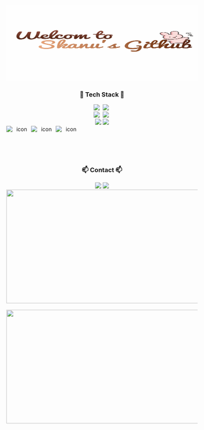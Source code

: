 <div align="center">
  <img height="200px" width="800px" src="https://github.com/02Skanu/02Skanu/blob/main/github_logo.gif" />
</div>

<h3 align="center">🌱 Tech Stack 🌱</h3>
<div align="center">
  <img src="https://img.shields.io/badge/Python-3776AB.svg?style=for-the-badge&logo=Python&logoColor=FFFFFF" />&nbsp
  <img src="https://img.shields.io/badge/pytorch-EE4C2C.svg?style=for-the-badge&logo=pytorch&logoColor=FFFFFF" />&nbsp
</div>
<div align="center">
  <img src="https://img.shields.io/badge/Kotlin-7F52FF.svg?style=for-the-badge&logo=Kotlin&logoColor=FFFFFF" />&nbsp
  <img src="https://img.shields.io/badge/androidstudio-3DDC84.svg?style=for-the-badge&logo=androidstudio&logoColor=FFFFFF" />&nbsp
</div>
<div align="center">
  <img src="https://img.shields.io/badge/notion-000000?style=flat-square&logo=git&logoColor=white"/>
  <img src="https://img.shields.io/badge/github-181717?style=flat-square&logo=git&logoColor=white"/>
</div>
<div align="center">
  <div style="display: flex; align-items: flex-start;"><img src="https://techstack-generator.vercel.app/docker-icon.svg" alt="icon" width="65" height="65" /><img src="https://techstack-generator.vercel.app/aws-icon.svg" alt="icon" width="65" height="65" /><img src="https://techstack-generator.vercel.app/mysql-icon.svg" alt="icon" width="65" height="65" /></div>
</div>
<br>

<h3 align="center">📫 Contact 📫</h3>
<div align="center">
  <a href="https://www.instagram.com/s__kanu/" target="_blank"><img src="https://img.shields.io/badge/Instagram-E4405F?style=for-the-badge&logo=Instagram&logoColor=FFFFFF"/></a>
  <a href="mailto:babyrhksdn1@naver.com" target="_blank"><img src="https://img.shields.io/badge/babyrhksdn1@naver.com-03C75AF?style=for-the-badge&logo=Naver&logoColor=FFFFFF"/></a>
</div>

<a href="https://www.gitanimals.org/en_US?utm_medium=image&utm_source=02Skanu&utm_content=farm">
<img
  src="https://render.gitanimals.org/farms/02Skanu"
  width="600"
  height="300"
  contribution-view=false
/>
</a>

<a href="https://www.solve-nyang.com"><img src="https://api.solve-nyang.com/compose/babyrhksdn1" width="600" height="300"/></a>


<!--
**02Skanu/02Skanu** is a ✨ _special_ ✨ repository because its `README.md` (this file) appears on your GitHub profile.

Here are some ideas to get you started:

- 🔭 I’m currently working on ...
- 🌱 I’m currently learning ...
- 👯 I’m looking to collaborate on ...
- 🤔 I’m looking for help with ...
- 💬 Ask me about ...
- 📫 How to reach me: ...
- 😄 Pronouns: ...
- ⚡ Fun fact: ...
-->
